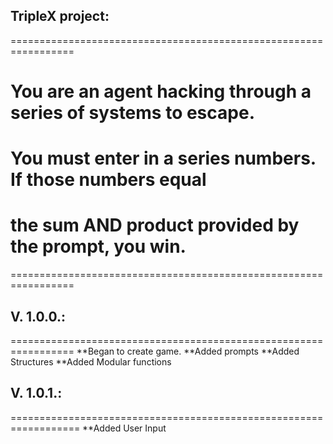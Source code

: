 ## TripleX project:
=================================================================
# You are an agent hacking through a series of systems to escape.
# You must enter in a series numbers. If those numbers equal
# the sum AND product provided by the prompt, you win.
=================================================================

## V. 1.0.0.:
=================================================================
**Began to create game.
**Added prompts
**Added Structures
**Added Modular functions

## V. 1.0.1.:
==================================================================
**Added User Input